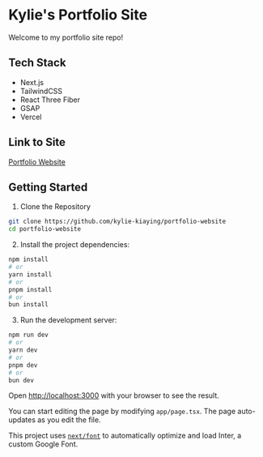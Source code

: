 # Kylie's Portfolio Site  
Welcome to my portfolio site repo! 

## Tech Stack  
- Next.js 
- TailwindCSS
- React Three Fiber
- GSAP
- Vercel

## Link to Site
[Portfolio Website](https://portfolio-website-lake-seven.vercel.app/)

## Getting Started

1. Clone the Repository

```bash
git clone https://github.com/kylie-kiaying/portfolio-website
cd portfolio-website
```

2. Install the project dependencies:
```bash
npm install
# or
yarn install
# or
pnpm install
# or
bun install
```

3. Run the development server:

```bash
npm run dev
# or
yarn dev
# or
pnpm dev
# or
bun dev
```

Open [http://localhost:3000](http://localhost:3000) with your browser to see the result.

You can start editing the page by modifying `app/page.tsx`. The page auto-updates as you edit the file.

This project uses [`next/font`](https://nextjs.org/docs/basic-features/font-optimization) to automatically optimize and load Inter, a custom Google Font.
